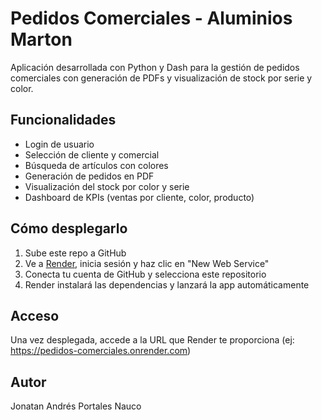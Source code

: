 # Pedidos Comerciales - Aluminios Marton

Aplicación desarrollada con Python y Dash para la gestión de pedidos comerciales con generación de PDFs y visualización de stock por serie y color.

## Funcionalidades
- Login de usuario
- Selección de cliente y comercial
- Búsqueda de artículos con colores
- Generación de pedidos en PDF
- Visualización del stock por color y serie
- Dashboard de KPIs (ventas por cliente, color, producto)

## Cómo desplegarlo
1. Sube este repo a GitHub
2. Ve a [Render](https://render.com), inicia sesión y haz clic en "New Web Service"
3. Conecta tu cuenta de GitHub y selecciona este repositorio
4. Render instalará las dependencias y lanzará la app automáticamente

## Acceso
Una vez desplegada, accede a la URL que Render te proporciona (ej: https://pedidos-comerciales.onrender.com)

## Autor
Jonatan Andrés Portales Nauco
